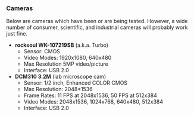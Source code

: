 ### Cameras

Below are cameras which have been or are being tested. However, a wide number of consumer, 
scientific, and industrial cameras will probably work just fine.

* **rocksoul WK-107219SB** (a.k.a. Turbo)
    * Sensor: CMOS
    * Video Modes: 1920x1080, 640x480
    * Max Resolution 5MP video/picture
    * Interface: USB 2.0
* **DCM310 3.2M** (lab microscope cam)
    * Sensor: 1/2 inch, Enhanced COLOR CMOS
    * Max Resolution: 2048*1536
    * Frame Rates: 11 FPS at 2048x1536, 50 FPS at 512x384
    * Video Modes: 2048x1536, 1024x768, 640x480, 512x384
    * Interface: USB 2.0